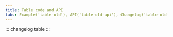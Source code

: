 ```yaml
---
title: Table code and API
tabs: Example('table-old'), API('table-old-api'), Changelog('table-old-changelog')
---
```


::: changelog table :::
